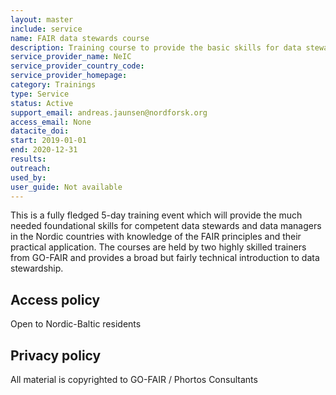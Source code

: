 ```yaml
---
layout: master
include: service
name: FAIR data stewards course
description: Training course to provide the basic skills for data stewards to the requirements to enable FAIR data for reuse of research outputs.
service_provider_name: NeIC
service_provider_country_code: 
service_provider_homepage: 
category: Trainings
type: Service
status: Active
support_email: andreas.jaunsen@nordforsk.org
access_email: None
datacite_doi: 
start: 2019-01-01
end: 2020-12-31
results:
outreach:
used_by: 
user_guide: Not available
---
```

This is a fully fledged 5-day training event which will provide the much needed foundational skills for competent data stewards and data managers in the Nordic countries with knowledge of the FAIR principles and their practical application. The courses are held by two highly skilled trainers from GO-FAIR and provides a broad but fairly technical introduction to data stewardship.

## Access policy
Open to Nordic-Baltic residents

## Privacy policy
All material is copyrighted to GO-FAIR / Phortos Consultants
